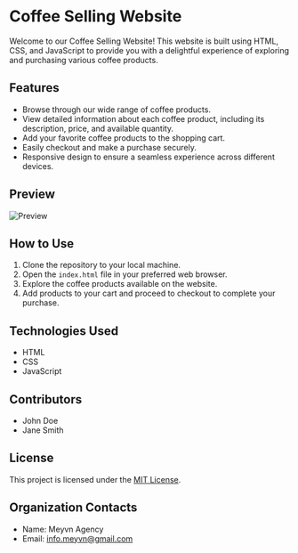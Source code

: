 # Coffee Selling Website

Welcome to our Coffee Selling Website! This website is built using HTML, CSS, and JavaScript to provide you with a delightful experience of exploring and purchasing various coffee products.

## Features
- Browse through our wide range of coffee products.
- View detailed information about each coffee product, including its description, price, and available quantity.
- Add your favorite coffee products to the shopping cart.
- Easily checkout and make a purchase securely.
- Responsive design to ensure a seamless experience across different devices.

## Preview
![Preview](./../preview.png)

## How to Use
1. Clone the repository to your local machine.
2. Open the `index.html` file in your preferred web browser.
3. Explore the coffee products available on the website.
4. Add products to your cart and proceed to checkout to complete your purchase.

## Technologies Used
- HTML
- CSS
- JavaScript

## Contributors
- John Doe
- Jane Smith

## License
This project is licensed under the [MIT License](LICENSE).

## Organization Contacts
- Name: Meyvn Agency
- Email: info.meyvn@gmail.com
